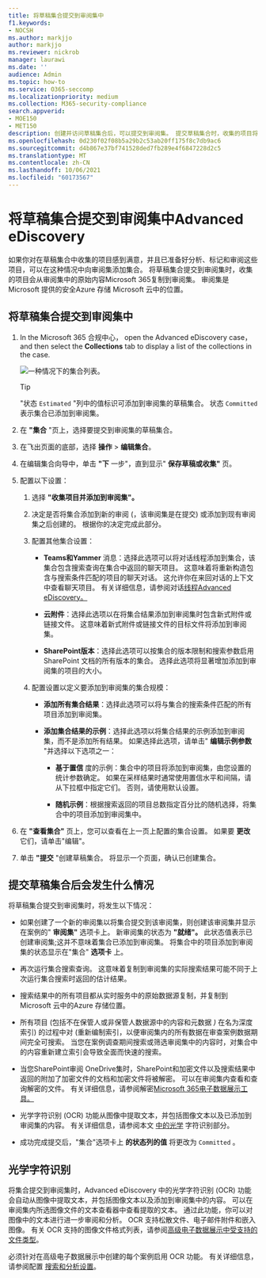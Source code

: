 ```yaml
---
title: 将草稿集合提交到审阅集中
f1.keywords:
- NOCSH
ms.author: markjjo
author: markjjo
ms.reviewer: nickrob
manager: laurawi
ms.date: ''
audience: Admin
ms.topic: how-to
ms.service: O365-seccomp
ms.localizationpriority: medium
ms.collection: M365-security-compliance
search.appverid:
- MOE150
- MET150
description: 创建并访问草稿集合后，可以提交到审阅集。 提交草稿集合时，收集的项目将添加到案例的审阅集中。 收集的项目在审阅集内后，可以分析、审阅和导出它们。
ms.openlocfilehash: 0d230f02f08b5a29b2c53ab20ff175f8c7db9ac6
ms.sourcegitcommit: d4b867e37bf741528ded7fb289e4f6847228d2c5
ms.translationtype: MT
ms.contentlocale: zh-CN
ms.lasthandoff: 10/06/2021
ms.locfileid: "60173567"
---
```

# <a name="commit-a-draft-collection-to-a-review-set-in-advanced-ediscovery"></a>将草稿集合提交到审阅集中Advanced eDiscovery

如果你对在草稿集合中收集的项目感到满意，并且已准备好分析、标记和审阅这些项目，可以在这种情况中向审阅集添加集合。 将草稿集合提交到审阅集时，收集的项目会从审阅集中的原始内容Microsoft 365复制到审阅集。 审阅集是 Microsoft 提供的安全Azure 存储 Microsoft 云中的位置。

## <a name="commit-a-draft-collection-to-a-review-set"></a>将草稿集合提交到审阅集中

1. In the Microsoft 365 合规中心， open the Advanced eDiscovery case， and then select the **Collections** tab to display a list of the collections in the case.

   ![一种情况下的集合列表。](../media/CommitDraftCollections1.png)

   > [!TIP]
   > "状态 `Estimated` "列中的值标识可添加到审阅集的草稿集合。 状态 `Committed` 表示集合已添加到审阅集。

2. 在 **"集合** "页上，选择要提交到审阅集的草稿集合。

3. 在飞出页面的底部，选择 **操作**  >  **编辑集合**。

4. 在编辑集合向导中，单击 **"下** 一步"，直到显示" **保存草稿或收集"** 页。

5. 配置以下设置：

   1. 选择 **"收集项目并添加到审阅集"。**

   2. 决定是否将集合添加到新的审阅 (，该审阅集是在提交) 或添加到现有审阅集之后创建的。 根据你的决定完成此部分。

   3. 配置其他集合设置：

       - **Teams和Yammer** 消息：选择此选项可以将对话线程添加到集合，该集合包含搜索查询在集合中返回的聊天项目。 这意味着将重新构造包含与搜索条件匹配的项目的聊天对话。 这允许你在来回对话的上下文中查看聊天项目。 有关详细信息，请参阅对话[线程Advanced eDiscovery。](conversation-review-sets.md)

       - **云附件**：选择此选项以在将集合结果添加到审阅集时包含新式附件或链接文件。 这意味着新式附件或链接文件的目标文件将添加到审阅集。

       - **SharePoint版本**：选择此选项可以按集合的版本限制和搜索参数启用 SharePoint 文档的所有版本的集合。 选择此选项将显著增加添加到审阅集的项目的大小。

   4. 配置设置以定义要添加到审阅集的集合规模：

      - **添加所有集合结果**：选择此选项可以将与集合的搜索条件匹配的所有项目添加到审阅集。

      - **添加集合结果的示例**：选择此选项以将集合结果的示例添加到审阅集，而不是添加所有结果。 如果选择此选项，请单击" **编辑示例参数** "并选择以下选项之一：

         - **基于置信** 度的示例：集合中的项目将添加到审阅集，由您设置的统计参数确定。 如果在采样结果时通常使用置信水平和间隔，请从下拉框中指定它们。 否则，请使用默认设置。

         - **随机示例**：根据搜索返回的项目总数指定百分比的随机选择，将集合中的项目添加到审阅集中。

6. 在 **"查看集合"** 页上，您可以查看在上一页上配置的集合设置。 如果要 **更改** 它们，请单击"编辑"。

7. 单击 **"提交** "创建草稿集合。 将显示一个页面，确认已创建集合。

## <a name="what-happens-after-you-commit-a-draft-collection"></a>提交草稿集合后会发生什么情况

将草稿集合提交到审阅集时，将发生以下情况：

- 如果创建了一个新的审阅集以将集合提交到该审阅集，则创建该审阅集并显示在案例的" **审阅集"** 选项卡上。 新审阅集的状态为 **"就绪"。** 此状态值表示已创建审阅集;这并不意味着集合已添加到审阅集。 将集合中的项目添加到审阅集的状态显示在"集合" **选项卡** 上。

- 再次运行集合搜索查询。 这意味着复制到审阅集的实际搜索结果可能不同于上次运行集合搜索时返回的估计结果。

- 搜索结果中的所有项目都从实时服务中的原始数据源复制，并复制到 Microsoft 云中的Azure 存储位置。

- 所有项目 (包括不在保管人或非保管人数据源中的内容和元数据 *)* 在名为深度索引) 的过程中对 (重新编制索引，以便审阅集内的所有数据在审查案例数据期间完全可搜索。 当您在案例调查期间搜索或筛选审阅集中的内容时，对集合中的内容重新建立索引会导致全面而快速的搜索。

- 当您SharePoint审阅 OneDrive集时，SharePoint和加密文件以及搜索结果中返回的附加了加密文件的文档和加密文件将被解密。 可以在审阅集内查看和查询解密的文件。 有关详细信息，请参阅解密[Microsoft 365电子数据展示工具。](ediscovery-decryption.md)

- 光学字符识别 (OCR) 功能从图像中提取文本，并包括图像文本以及已添加到审阅集的内容。 有关详细信息，请参阅本文 [中的光学](#optical-character-recognition) 字符识别部分。

- 成功完成提交后，"集合"选项卡上 **的状态列的值** 将更改为 `Committed` 。

## <a name="optical-character-recognition"></a>光学字符识别

将集合提交到审阅集时，Advanced eDiscovery 中的光学字符识别 (OCR) 功能会自动从图像中提取文本，并包括图像文本以及添加到审阅集中的内容。 可以在审阅集内所选图像文件的文本查看器中查看提取的文本。 通过此功能，你可以对图像中的文本进行进一步审阅和分析。 OCR 支持松散文件、电子邮件附件和嵌入图像。 有关 OCR 支持的图像文件格式列表，请参阅[高级电子数据展示中受支持的文件类型](supported-filetypes-ediscovery20.md#image)。

必须针对在高级电子数据展示中创建的每个案例启用 OCR 功能。 有关详细信息，请参阅配置 [搜索和分析设置](configure-search-and-analytics-settings-in-advanced-ediscovery.md#optical-character-recognition-ocr)。
